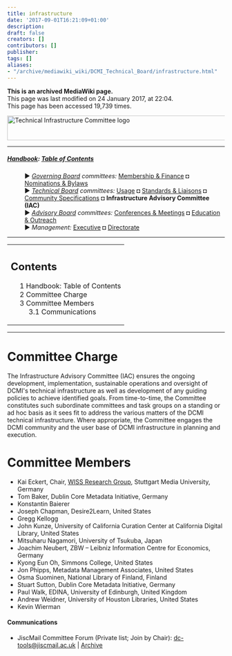 ```yaml
---
title: infrastructure
date: '2017-09-01T16:21:09+01:00'
description: 
draft: false
creators: []
contributors: []
publisher: 
tags: []
aliases:
- "/archive/mediawiki_wiki/DCMI_Technical_Board/infrastructure.html"
---
```


 **This is an archived MediaWiki page.**  
This page was last modified on 24 January 2017, at 22:04.  
This page has been accessed 19,739 times.

[<img alt="Technical Infrastructure Committee logo" src="/archive/mediawiki_wiki/images/Tech_infrastructure.png" width="516" height="57">](/archive/mediawiki_wiki/images/Tech_infrastructure.png "Technical Infrastructure Committee logo")

* * *

##### [Handbook](/archive/mediawiki_wiki/DCMI_Handbook "DCMI Handbook"): [Table of Contents](/archive/mediawiki_wiki/DCMI_Handbook/ "DCMI Handbook") 
<dl>
<dd> ► <i><a href="/mediawiki_wiki/DCMI_Governing_Board.md" title="DCMI Governing Board">Governing Board</a> committees:</i> <a href="/mediawiki_wiki/DCMI_Governing_Board/finance.md" title="DCMI Governing Board/finance">Membership &amp; Finance</a> ◘ <a href="/mediawiki_wiki/DCMI_Governing_Board/nominations.md" title="DCMI Governing Board/nominations">Nominations &amp; Bylaws</a> 
</dd>
<dd> ► <i><a href="/mediawiki_wiki/DCMI_Technical_Board.md" title="DCMI Technical Board">Technical Board</a> committees:</i> <a href="/mediawiki_wiki/DCMI_Technical_Board/usage.md" title="DCMI Technical Board/usage">Usage</a> ◘ <a href="/mediawiki_wiki/DCMI_Technical_Board/standards.md" title="DCMI Technical Board/standards">Standards &amp; Liaisons</a> ◘ <a href="/mediawiki_wiki/DCMI_Technical_Board/specifications.md" title="DCMI Technical Board/specifications">Community Specifications</a> ◘ <strong class="selflink">Infrastructure Advisory Committee (IAC)</strong>
</dd>
<dd> ► <i><a href="/mediawiki_wiki/DCMI_Advisory_Board.md" title="DCMI Advisory Board">Advisory Board</a> committees:</i> <a href="/mediawiki_wiki/DCMI_Advisory_Board/meetings.md" title="DCMI Advisory Board/meetings">Conferences &amp; Meetings</a> ◘ <a href="/mediawiki_wiki/DCMI_Advisory_Board/documentation.md" title="DCMI Advisory Board/documentation">Education &amp; Outreach</a>
</dd>
<dd> ► <i>Management:</i> <a href="/mediawiki_wiki/Exec_Committee.md" title="Exec Committee">Executive</a> ◘ <a href="/mediawiki_wiki/Exec_Committee/directorate.md" title="Exec Committee/directorate">Directorate</a>
</dd>
</dl>

* * *

<table id="toc" class="toc">
  <tr>
    <td>
      <div id="toctitle">
        <h2>Contents</h2>
      </div>
      <ul>
        <li class="toclevel-1"><a href="#Handbook:_Table_of_Contents"><span class="tocnumber">1</span> <span class="toctext">Handbook: Table of Contents</span></a></li>
        <li class="toclevel-1 tocsection-1"><a href="#Committee_Charge"><span class="tocnumber">2</span> <span class="toctext">Committee Charge</span></a></li>
        <li class="toclevel-1 tocsection-2">
          <a href="#Committee_Members"><span class="tocnumber">3</span> <span class="toctext">Committee Members</span></a>
          <ul>
            <li class="toclevel-2 tocsection-3"><a href="#Communications"><span class="tocnumber">3.1</span> <span class="toctext">Communications</span></a></li>
          </ul>
        </li>
      </ul>
    </td>
  </tr>
</table>


* * *

# Committee Charge 

The Infrastructure Advisory Committee (IAC) ensures the ongoing development, implementation, sustainable operations and oversight of DCMI's technical infrastructure as well as development of any guiding policies to achieve identified goals. From time-to-time, the Committee constitutes such subordinate committees and task groups on a standing or ad hoc basis as it sees fit to address the various matters of the DCMI technical infrastructure. Where appropriate, the Committee engages the DCMI community and the user base of DCMI infrastructure in planning and execution.

# Committee Members 

- Kai Eckert, Chair, [WISS Research Group](http://wisslab.org), Stuttgart Media University, Germany
- Tom Baker, Dublin Core Metadata Initiative, Germany
- Konstantin Baierer
- Joseph Chapman, Desire2Learn, United States
- Gregg Kellogg
- John Kunze, University of California Curation Center at California Digital Library, United States
- Mitsuharu Nagamori, University of Tsukuba, Japan
- Joachim Neubert, ZBW – Leibniz Information Centre for Economics, Germany
- Kyong Eun Oh, Simmons College, United States
- Jon Phipps, Metadata Management Associates, United States
- Osma Suominen, National Library of Finland, Finland
- Stuart Sutton, Dublin Core Metadata Initiative, Germany
- Paul Walk, EDINA, University of Edinburgh, United Kingdom
- Andrew Weidner, University of Houston Libraries, United States
- Kevin Wierman

#### Communications 

- JiscMail Committee Forum (Private list; Join by Chair): [dc-tools@jiscmail.ac.uk](mailto:dc-tools@jiscmail.ac.uk) | [Archive](http://www.jiscmail.ac.uk/cgi-bin/wa.exe?SUBED1=dc-tools&A=1)

